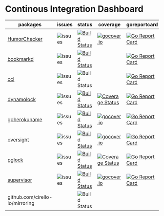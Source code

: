 Continous Integration Dashboard
===============================

|packages                                                  |issues                                                                                | status                                                                                                                            |coverage|goreportcard|
|----------------------------------------------------------|--------------------------------------------------------------------------------------|-----------------------------------------------------------------------------------------------------------------------------------|--------|------------|
|[HumorChecker](https://github.com/cirello-io/HumorChecker)|![issues](https://img.shields.io/github/issues/cirello-io/HumorChecker.svg?style=flat)|[![Build Status](https://travis-ci.org/cirello-io/HumorChecker.svg?branch=master)](https://travis-ci.org/cirello-io/HumorChecker)  |[![gocover.io](https://gocover.io/_badge/cirello.io/HumorChecker)](https://gocover.io/cirello.io/HumorChecker)|[![Go Report Card](https://goreportcard.com/badge/github.com/cirello-io/HumorChecker)](https://goreportcard.com/report/github.com/cirello-io/HumorChecker)|
|[bookmarkd](https://github.com/cirello-io/bookmarkd)      |![issues](https://img.shields.io/github/issues/cirello-io/bookmarkd.svg?style=flat)   |[![Build Status](https://travis-ci.org/cirello-io/bookmarkd.svg?branch=master)](https://travis-ci.org/cirello-io/bookmarkd)        ||[![Go Report Card](https://goreportcard.com/badge/github.com/cirello-io/bookmarkd)](https://goreportcard.com/report/github.com/cirello-io/bookmarkd)|
|[cci](https://github.com/cirello-io/cci)                  |![issues](https://img.shields.io/github/issues/cirello-io/cci.svg?style=flat)         |![Build Status](https://badge.cirello.io/badge/ucirello/cci?update)                                                                ||[![Go Report Card](https://goreportcard.com/badge/github.com/cirello-io/cci)](https://goreportcard.com/report/github.com/cirello-io/cci)|
|[dynamolock](https://github.com/cirello-io/dynamolock)    |![issues](https://img.shields.io/github/issues/cirello-io/dynamolock.svg?style=flat)  |[![Build Status](https://travis-ci.org/cirello-io/dynamolock.svg?branch=master)](https://travis-ci.org/cirello-io/dynamolock)      |[![Coverage Status](https://coveralls.io/repos/github/cirello-io/dynamolock/badge.svg?branch=master)](https://coveralls.io/github/cirello-io/dynamolock?branch=master)|[![Go Report Card](https://goreportcard.com/badge/github.com/cirello-io/dynamolock)](https://goreportcard.com/report/github.com/cirello-io/dynamolock)|
|[goherokuname](https://github.com/cirello-io/goherokuname)|![issues](https://img.shields.io/github/issues/cirello-io/goherokuname.svg?style=flat)|[![Build Status](https://travis-ci.org/cirello-io/goherokuname.svg?branch=master)](https://travis-ci.org/cirello-io/goherokuname)  |[![gocover.io](https://gocover.io/_badge/cirello.io/goherokuname)](https://gocover.io/cirello.io/goherokuname)|[![Go Report Card](https://goreportcard.com/badge/github.com/cirello-io/goherokuname)](https://goreportcard.com/report/github.com/cirello-io/goherokuname)|
|[oversight](https://github.com/cirello-io/oversight)      |![issues](https://img.shields.io/github/issues/cirello-io/oversight.svg?style=flat)   |[![Build Status](https://travis-ci.org/cirello-io/oversight.svg?branch=master)](https://travis-ci.org/cirello-io/oversight)        |[![gocover.io](https://gocover.io/_badge/cirello.io/oversight)](https://gocover.io/cirello.io/oversight)|[![Go Report Card](https://goreportcard.com/badge/github.com/cirello-io/oversight)](https://goreportcard.com/report/github.com/cirello-io/oversight)|
|[pglock](https://github.com/cirello-io/pglock)            |![issues](https://img.shields.io/github/issues/cirello-io/pglock.svg?style=flat)      |[![Build Status](https://travis-ci.org/cirello-io/pglock.svg?branch=master)](https://travis-ci.org/cirello-io/pglock)              |[![Coverage Status](https://coveralls.io/repos/github/cirello-io/pglock/badge.svg?branch=master)](https://coveralls.io/github/cirello-io/pglock?branch=master)|[![Go Report Card](https://goreportcard.com/badge/github.com/cirello-io/pglock)](https://goreportcard.com/report/github.com/cirello-io/pglock)|
|[supervisor](https://github.com/cirello-io/supervisor)    |![issues](https://img.shields.io/github/issues/cirello-io/supervisor.svg?style=flat)  |[![Build Status](https://travis-ci.org/cirello-io/supervisor.svg?branch=master)](https://travis-ci.org/cirello-io/supervisor)      |[![gocover.io](https://gocover.io/_badge/cirello.io/supervisor)](https://gocover.io/cirello.io/supervisor)|[![Go Report Card](https://goreportcard.com/badge/github.com/cirello-io/supervisor)](https://goreportcard.com/report/github.com/cirello-io/supervisor)|
|github.com/cirello-io/mirroring                           |                                                                                      |![Build Status](https://badge.cirello.io/badge/cirello-io/public?update)                                                             |
